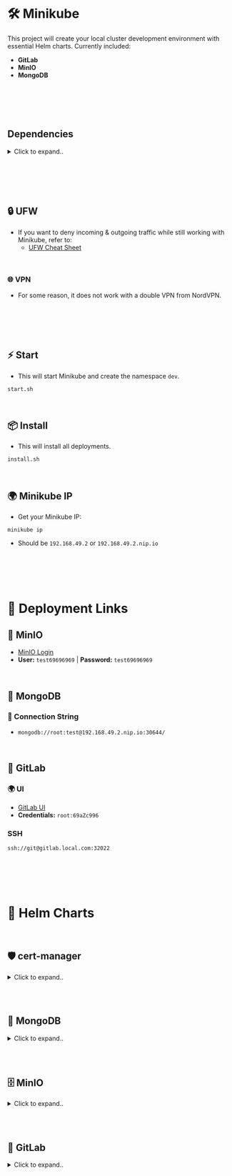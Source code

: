 
# 🛠️ Minikube
This project will create your local cluster development environment with essential Helm charts. Currently included:

- **GitLab**
- **MinIO**
- **MongoDB**



<br><br>
<br><br>

## Dependencies

<details>
<summary>Click to expand..</summary>

<br>

### 🐶 K9s
<details>
<summary>Click to expand..</summary>

K9s is a terminal-based UI that allows you to interact with your Kubernetes clusters in a more efficient and user-friendly way. It simplifies the management of Kubernetes resources and provides an intuitive interface for developers and operators alike.



## 📥 Install/Update

1. **Download the latest version of K9s:**
   Visit the [K9s Releases page](https://github.com/derailed/k9s/releases) and download the latest version for your operating system.

2. **Verify your architecture:**
   Use the following command to check your CPU architecture:
   ```shell
   lscpu
   ```

   - For `x86_64`, use the `amd64` version.

3. **Install the corresponding version:**
   For example, to install version 0.32.5 for Linux (amd64), use the following command:
   ```shell
   wget https://github.com/derailed/k9s/releases/download/v0.32.5/k9s_linux_amd64.deb
   sudo dpkg -i k9s_linux_amd64.deb
   ```

<br>

Once the installation is complete, you can start K9s by running the command `k9s` in your terminal.

</details>
</details>












<br><br><br><br>

## 🔒 UFW
- If you want to deny incoming & outgoing traffic while still working with Minikube, refer to:
  - [UFW Cheat Sheet](https://github.com/CyberT33N/ufw-cheat-sheet/blob/main/README.md#deny-forward-incoming--outgoing)

<br>

### 🌐 VPN
- For some reason, it does not work with a double VPN from NordVPN.

























<br><br><br><br>


## ⚡ Start
- This will start Minikube and create the namespace `dev`.
```shell
start.sh
```

<br>

## 📦 Install
- This will install all deployments.
```shell
install.sh
```

<br>

## 🌍 Minikube IP
- Get your Minikube IP:
```shell
minikube ip
```
- Should be `192.168.49.2` or `192.168.49.2.nip.io`


























<br><br><br><br>


# 🔗 Deployment Links

## 🌟 MinIO
- [MinIO Login](http://192.168.49.2.nip.io:30001/login)
- **User:** `test69696969` | **Password:** `test69696969`

<br>

## 🍃 MongoDB

### 🔗 Connection String
- `mongodb://root:test@192.168.49.2.nip.io:30644/`

<br>

## 🚀 GitLab

### 🌍 UI
- [GitLab UI](https://gitlab.local.com)
- **Credentials:** `root:69aZc996`

### SSH
```shell
ssh://git@gitlab.local.com:32022
```































<br><br><br><br>

# 📜 Helm Charts






<br>

## 🛡️ cert-manager

<details>
<summary>Click to expand..</summary>

- **This helm chart was not tested yet..**

### 🛠️ Install
```shell
helm repo add jetstack https://charts.jetstack.io
helm repo update

kubectl apply -f https://github.com/cert-manager/cert-manager/releases/download/v1.15.1/cert-manager.crds.yaml
helm install cert-manager jetstack/cert-manager --namespace cert-manager --version 1.15.1
```

### ❌ Uninstall
```shell
kubectl delete -f https://github.com/cert-manager/cert-manager/releases/download/v1.15.1/cert-manager.crds.yaml
kubectl delete namespace cert-manager
```

</details>

















<br><br>

## 🍃 MongoDB

<details>
<summary>Click to expand..</summary>

### 🔗 Connection String
- `mongodb://root:test@192.168.49.2.nip.io:30644/`

### 📥 Add Repo
```shell
# Add Bitnami repo
helm repo add bitnami https://charts.bitnami.com/bitnami

# Update Helm repo
helm repo update

# List available Helm Chart versions
helm search repo bitnami/mongodb --versions
```

### 📦 Install Helm Chart
```shell
# This will download the MongoDB Helm chart to the folder ./mongodb/Chart
cd ~/Projects/minikube
mkdir -p ./mongodb/Chart

# 15.6.12 = MongoDB 7
helm pull bitnami/mongodb --version 15.6.12 --untar --untardir ./tmp
cp -r ./tmp/mongodb/* ./mongodb/Chart
rm -rf ./tmp

# Create custom-values.yaml
touch ./mongodb/custom-values.yaml

# /home/t33n/Projects/minikube/mongodb/setup.sh
```

### 🔄 Upgrade Helm Chart
```shell
kubectl config use-context minikube
helm upgrade mongodb-dev ./mongodb/Chart --namespace dev -f ./mongodb/custom-values.yaml --atomic
```

### ❌ Delete Deployment
```shell
kubectl config use-context minikube
helm --namespace dev delete mongodb-dev
```

</details>








































































<br><br>

## 🗄️ MinIO

<details>
<summary>Click to expand..</summary>

### 🔗 Links

#### UI
- [MinIO UI](http://192.168.49.2.nip.io:30001/login)
  - **User:** `test69696969` | **Password:** `test69696969`

#### API
- **Endpoint:** `http://192.168.49.2.nip.io:30000`
  - **Access Key:** `test69696969` | **Secret Key:** `test69696969`

<br><br>

### ❌ Uninstall

#### 🗑️ Full Uninstall
```shell
# Delete the MinIO namespace and all resources within it
kubectl delete namespace minio-dev
```

#### 🔍 Uninstall Steps
```shell
# Delete the Pod
kubectl delete pod minio -n minio-dev

# Delete the Secret
kubectl delete secret minio-secret -n minio-dev

# Delete the PersistentVolumeClaim
kubectl delete pvc minio-pvc -n minio-dev

# Delete the PersistentVolume
kubectl delete pv minio-pv

# Delete the Service
kubectl delete service minio-service -n minio-dev

# Delete the Namespace
kubectl delete namespace minio-dev
```

<br><br>

### ✅ Install
```shell
bash ./minio/setup.sh
```

<br><br>

### 🔄 Re-install
```shell
bash ./reinstall.sh --minio
```

<br><br>

### 🔼 Upgrade
```shell
bash ./minio/setup.sh
```
- In most cases, just re-running this will detect changes. For credential changes, you must delete the pod. In local environments, use the reinstall script for ease.

<br><br>

### 🛠️ MinIO Client

#### 📥 Install
- [MinIO Client Documentation](https://min.io/docs/minio/linux/reference/minio-mc.html)
- Check architecture with `uname -m`:
  - `x86_64` indicates Intel.

#### 📦 Installation for x86_64
```shell
# ==== INSTALL =====
curl https://dl.min.io/client/mc/release/linux-amd64/mc \
  --create-dirs \
  -o $HOME/minio-binaries/mc

chmod +x $HOME/minio-binaries/mc
export PATH=$PATH:$HOME/minio-binaries/

# mc --help

# ==== SET ALIAS =====
# If using zsh, run the mc command in the zsh shell
bash +o history
mc alias set minio http://192.168.49.2.nip.io:30000 test69696969 test69696969
bash -o history

# ==== TEST CONNECTION =====
mc admin info minio
```

<br><br>

### 📦 MinIO for GitLab
- [GitLab Object Storage Documentation](https://docs.gitlab.com/charts/advanced/external-object-storage/minio.html)
- Create the buckets below only when fully switching to external object storage. If this instance is for the GitLab runner only, it's not necessary.

```shell
mc mb minio/gitlab-registry-storage
mc mb minio/gitlab-lfs-storage
mc mb minio/gitlab-artifacts-storage
mc mb minio/gitlab-uploads-storage
mc mb minio/gitlab-packages-storage
mc mb minio/gitlab-backup-storage
```

</details>


















































<br><br>

## 🐙 GitLab
<details>
<summary>Click to expand..</summary>

- The GitLab Helm chart, when configured with the Minikube example from the official documentation, will create its own self-signed certificates. Therefore, there's no need to worry about certificate management, although you can create your own certificates if necessary. However, this is not recommended due to the additional workload involved. You essentially only need to include the generated secret in the GitLab Runner configuration:
```yaml
gitlab-runner:
  install: true
  certsSecretName: gitlab-dev-wildcard-tls-chain
```

<br><br>


### 📚 Guides
- [Minikube Development](https://docs.gitlab.com/charts/development/minikube/)




<br><br>

### 🔗 Links
- [GitLab Sign In](https://gitlab.local.com/users/sign_in)

<br>

#### 🌐 UI
- [GitLab Dashboard](https://gitlab.local.com)
- **Credentials:** root:69aZc996

<br>

#### 🔑 Git SSH
```shell
ssh://git@gitlab.local.com:32022
```





<br><br>
<br><br>

### 🏠 Hosts
- Add the following entries to your `/etc/hosts` file. In your `custom-values.yaml`, you can also add `global.hosts.domain=192.168.49.2.nip.io`.
```shell
sudo gedit /etc/hosts

# ==== MINIKUBE ====
192.168.49.2 gitlab.local.com
192.168.49.2 minio.local.com
```

<br><br>
<br><br>

### 🌩️ MinIO
- I was unable to get the included MinIO release running due to the self-signed TLS certificate issue.
    - [Related Issue](https://gitlab.com/gitlab-org/charts/gitlab-runner/-/issues/75#note_211405230)

- Instead, we can deploy our own MinIO instance and use it within our GitLab Runner. Please refer to the MinIO installation section above or run `./minio/setup.sh`.
  - The setup will also create the necessary `runner-cache` bucket for the GitLab Runner.
  - Additionally, it will generate the required secret `minio-dev` within our `dev` namespace.
```yaml
gitlab-runner:
  runners:
    cache:
    ## S3 secret name.
      secretName: minio-dev
```

- To utilize our own MinIO instance with the GitLab Runner, ensure that the correct configuration is set:
```yaml
# Provide GitLab Runner with the secret object containing the self-signed certificate chain
gitlab-runner:
  install: true
  certsSecretName: gitlab-dev-wildcard-tls-chain

  runners:
    cache:
    ## S3 secret name.
      secretName: minio-dev
    ## Use this line for access using gcs-access-id and gcs-private-key
    # secretName: gcsaccess
    ## Use this line for access using a google-application-credentials file
    # secretName: google-application-credentials
    ## Use this line for access using Azure with azure-account-name and azure-account-key
    # secretName: azureaccess

    config: |
      [[runners]]
        image = "ubuntu:22.04"

        {{- if .Values.global.minio.enabled }}
        [runners.cache]
          Type = "s3"
          Path = "gitlab-runner"
          Shared = true
          [runners.cache.s3]
            AccessKey = "test69696969"
            SecretKey = "test69696969"
            ServerAddress = "192.168.49.2.nip.io:30000"
            BucketName = "runner-cache"
            BucketLocation = "us-east-1"
            Insecure = true
        {{ end }}
```
- **Note:** Both the AccessKey and SecretKey must be set; otherwise, you will encounter an error indicating that the URL cannot be found. The values must be valid.
- In our scenario, the MinIO instance is not using HTTPS, so `Insecure` must be set to `true`.
- As mentioned earlier, the bucket must already exist. You can create it using `mc mb minio/runner-cache`.

<br><br><br><br>

### 🔒 Certificates
- This section is not required for the GitLab Helm chart in Minikube due to the automated creation of self-signed certificates. However, it may be useful for others.

<br><br>

#### ✍️ Create Self-Signed Certificate
```shell
openssl req -x509 -nodes -days 3650 -newkey rsa:2048 -keyout gitlab.local.com.key -out gitlab.local.com.crt -subj "/C=DE/ST=Some-State/L=City/O=Organization/OU=Department/CN=local.com"
```

<br><br>

### 📥 Download Certificate and Create Secret
```shell
# Create certificate
openssl s_client -showcerts -connect gitlab.local.com:443 -servername gitlab.local.com < /dev/null 2>/dev/null | openssl x509 -outform PEM > ./gitlab/gitlab.local.com.crt

if kubectl get secret -n dev gitlab-cert-self >/dev/null 2>&1; then
    kubectl delete secret -n dev gitlab-cert-self
fi

kubectl create secret generic gitlab-cert-self \
--namespace dev \
--from-file=./gitlab/gitlab.local.com.crt
```





<br><br>
<br><br>

### 🦊 Git (SSH)
- We utilize NodePort for GitLab shell access, allowing us to push to our repositories. Git is available over port 32022. Refer to this guide for instructions on creating and adding SSH keys: [Git Cheat Sheet](https://github.com/CyberT33N/git-cheat-sheet/blob/main/README.md#ssh).
  - After setting up your SSH keys, run:
```shell
git remote add gitlabInternal ssh://git@gitlab.local.com:32022/websites/test.git
```

<br><br>
<br><br>

### ➕ Add Repository
```shell
# Add GitLab repository
helm repo add gitlab https://charts.gitlab.io/

# Update Helm repository
helm repo update

# List available Helm chart versions
helm search repo gitlab --versions
```

<br><br>
<br><br>

### ⚙️ Install Helm Chart
```shell
# This command downloads the GitLab Helm chart to the folder ./gitlab/Chart
cd ~/Projects/minikube
mkdir -p ./gitlab/Chart

helm pull gitlab/gitlab --version 8.1.2 --untar --untardir ./tmp
cp -r ./tmp/gitlab/* ./gitlab/Chart
rm -rf ./tmp

# Create custom-values.yaml
touch ./gitlab/custom-values.yaml
```
- If you encounter the error `download failed after attempts=6: net/http: TLS handshake timeout` during the GitLab Runner deployment, try:
```shell
unset all_proxy
```

<br><br>

### 🔄 Upgrade Helm Chart
```shell
kubectl config use-context minikube
helm upgrade gitlab-dev ./gitlab/Chart --namespace dev -f ./gitlab/custom-values.yaml --atomic
```

<br><br>

### ❌ Delete Release
```shell
kubectl config use-context minikube
helm --namespace dev delete gitlab-dev
```

<br><br>

### 📍 Retrieve IP Addresses
```shell
kubectl get ingress -lrelease=gitlab-dev -n dev
```

<br><br>

### 🔑 Change Password

<br><br>

#### 💻 Method #1 - UI
- You can access the GitLab instance by visiting the specified domain. In this example, `https://gitlab.192.168.99.100.nip.io` is used. If you manually created the secret for the initial root password, you can use that to sign in as the root user. If not, GitLab automatically generates a random password for the root user, which can be extracted using the following command (replace `<name>` with the name of the release, which is `gitlab` if you used the command above):
```shell
kubectl get -n dev secret gitlab-dev-gitlab-initial-root-password -ojsonpath='{.data.password}' | base64 --decode ; echo
```
- You can change the password by signing in, right-clicking on your avatar, and selecting edit > password.

<br><br>

#### 🛠️ Method #2 - GitLab Rails
- Use GitLab Rails to change the password. The pod `gitlab-dev-toolbox` can perform this operation:
```shell
kubectl create secret generic gitlab-cert-self \
--namespace dev \
--from-file=./gitlab/gitlab.local.com.crt

NAMESPACE="dev"
POD_NAME=$(kubectl get pods -n dev | grep gitlab-dev-toolbox | awk '{print $1}')

# Check if the pod name was found
if [ -z "$POD_NAME" ]; then
  echo "No pod found with the name 'gitlab-dev-toolbox'."
  exit 1
fi

# Execute the command in the pod
kubectl exec -it $POD_NAME -n $NAMESPACE -- bash -c "gitlab-rails runner \"user = User.find_by(username: 'root'); user.password = 'passwordHere'; user.password_confirmation = '

passwordHere'; user.save!\""
```


<br><br>

#### ⚙️ Method 3 - Helm Chart (Not Tested)
You can create a secret and set it in your `custom-values.yaml` as demonstrated in this guide:
```shell
kubectl create secret -n dev generic gitlab-root-password-custom --from-literal='password=test'
```
```yaml
# initialRootPassword:
#   secret: gitlab-root-password-custom
#   key: password
```

























<br><br><br><br>

## 🔧Useful kubectl commands

<br>

### Ingress

### Check Ingress Object
To inspect the ingress object for your GitLab deployment, use the following command:
```shell
kubectl describe ingress gitlab-dev-webservice-default -n dev
```

<br><br>


</details>